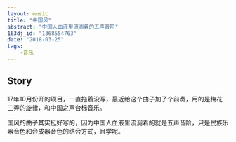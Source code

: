 ```yaml
---
layout: music
title: "中国风"
abstract: "中国人血液里流淌着的五声音阶"
163dj_id: "1368554763"
date: "2018-03-25"
tags: 
    -音乐
---
```


## Story

17年10月份开的项目，一直拖着没写，最近给这个曲子加了个前奏，用的是梅花三弄的旋律，和中国之声台标音乐。

国风的曲子其实挺好写的，因为中国人血液里流淌着的就是五声音阶，只是民族乐器音色和合成器音色的结合方式，且学呢。